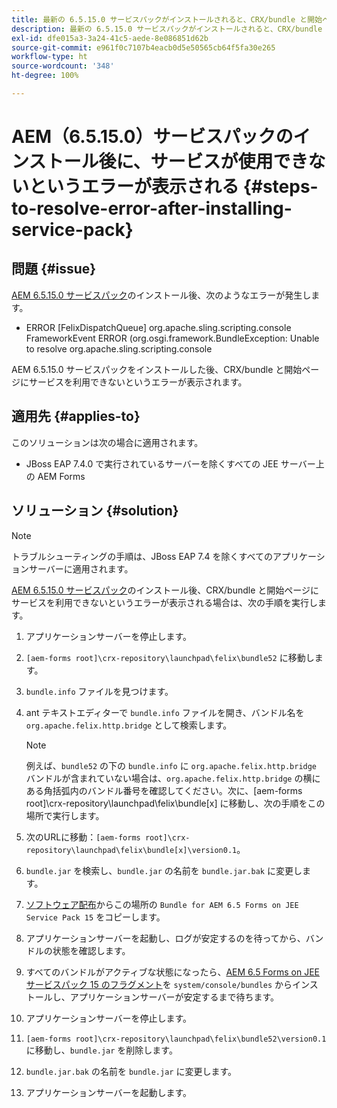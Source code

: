 ```yaml
---
title: 最新の 6.5.15.0 サービスパックがインストールされると、CRX/bundle と開始ページサービスが利用できないというエラーが表示される
description: 最新の 6.5.15.0 サービスパックがインストールされると、CRX/bundle と開始ページサービスが利用できないというエラーが表示される
exl-id: dfe015a3-3a24-41c5-aede-8e086851d62b
source-git-commit: e961f0c7107b4eacb0d5e50565cb64f5fa30e265
workflow-type: ht
source-wordcount: '348'
ht-degree: 100%

---
```


# AEM（6.5.15.0）サービスパックのインストール後に、サービスが使用できないというエラーが表示される {#steps-to-resolve-error-after-installing-service-pack}

## 問題 {#issue}

[AEM 6.5.15.0 サービスパック](https://experience.adobe.com/#/downloads/content/software-distribution/en/aem.html?package=/content/software-distribution/jp/details.html/content/dam/aem/public/adobe/packages/cq650/servicepack/aem-service-pkg-6.5.15.0.zip)のインストール後、次のようなエラーが発生します。
* ERROR [FelixDispatchQueue] org.apache.sling.scripting.console FrameworkEvent ERROR (org.osgi.framework.BundleException: Unable to resolve org.apache.sling.scripting.console

AEM 6.5.15.0 サービスパックをインストールした後、CRX/bundle と開始ページにサービスを利用できないというエラーが表示されます。

## 適用先 {#applies-to}

このソリューションは次の場合に適用されます。
* JBoss EAP 7.4.0 で実行されているサーバーを除くすべての JEE サーバー上の AEM Forms

## ソリューション {#solution}

>[!NOTE]
>
>トラブルシューティングの手順は、JBoss EAP 7.4 を除くすべてのアプリケーションサーバーに適用されます。

[AEM 6.5.15.0 サービスパック](https://experience.adobe.com/#/downloads/content/software-distribution/en/aem.html?package=/content/software-distribution/jp/details.html/content/dam/aem/public/adobe/packages/cq650/servicepack/aem-service-pkg-6.5.15.0.zip)のインストール後、CRX/bundle と開始ページにサービスを利用できないというエラーが表示される場合は、次の手順を実行します。

1. アプリケーションサーバーを停止します。
1. `[aem-forms root]\crx-repository\launchpad\felix\bundle52` に移動します。
1. `bundle.info` ファイルを見つけます。
1. ant テキストエディターで `bundle.info` ファイルを開き、バンドル名を `org.apache.felix.http.bridge` として検索します。

   >[!NOTE]
   >
   >例えば、`bundle52` の下の `bundle.info` に `org.apache.felix.http.bridge` バンドルが含まれていない場合は、`org.apache.felix.http.bridge` の横にある角括弧内のバンドル番号を確認してください。次に、[aem-forms root]\crx-repository\launchpad\felix\bundle[x] に移動し、次の手順をこの場所で実行します。

1. 次のURLに移動：`[aem-forms root]\crx-repository\launchpad\felix\bundle[x]\version0.1`。
1. `bundle.jar` を検索し、`bundle.jar` の名前を `bundle.jar.bak` に変更します。
1. [ソフトウェア配布](https://experience.adobe.com/#/downloads/content/software-distribution/en/aem.html?package=/content/software-distribution/en/details.html/content/dam/aem/public/adobe/packages/cq650/featurepack/bundle.jar)からこの場所の `Bundle for AEM 6.5 Forms on JEE Service Pack 15` をコピーします。
1. アプリケーションサーバーを起動し、ログが安定するのを待ってから、バンドルの状態を確認します。
1. すべてのバンドルがアクティブな状態になったら、[AEM 6.5 Forms on JEE サービスパック 15 のフラグメント](https://experience.adobe.com/#/downloads/content/software-distribution/en/aem.html?package=/content/software-distribution/en/details.html/content/dam/aem/public/adobe/packages/cq650/featurepack/org.apache.felix.http.servlet-api-1.2.0_fragment_full.jar)を `system/console/bundles` からインストールし、アプリケーションサーバーが安定するまで待ちます。
1. アプリケーションサーバーを停止します。
1. `[aem-forms root]\crx-repository\launchpad\felix\bundle52\version0.1` に移動し、`bundle.jar` を削除します。
1. `bundle.jar.bak` の名前を `bundle.jar` に変更します。
1. アプリケーションサーバーを起動します。
